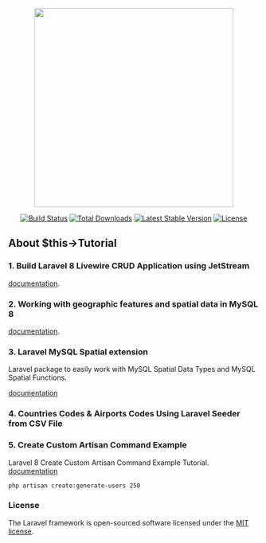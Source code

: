 <p align="center"><a href="https://laravel.com" target="_blank"><img src="https://raw.githubusercontent.com/laravel/art/master/logo-lockup/5%20SVG/2%20CMYK/1%20Full%20Color/laravel-logolockup-cmyk-red.svg" width="400"></a></p>

<p align="center">
<a href="https://travis-ci.org/laravel/framework"><img src="https://travis-ci.org/laravel/framework.svg" alt="Build Status"></a>
<a href="https://packagist.org/packages/laravel/framework"><img src="https://img.shields.io/packagist/dt/laravel/framework" alt="Total Downloads"></a>
<a href="https://packagist.org/packages/laravel/framework"><img src="https://img.shields.io/packagist/v/laravel/framework" alt="Latest Stable Version"></a>
<a href="https://packagist.org/packages/laravel/framework"><img src="https://img.shields.io/packagist/l/laravel/framework" alt="License"></a>
</p>

## About $this->Tutorial

### 1. Build Laravel 8 Livewire CRUD Application using JetStream
[documentation](https://www.positronx.io/build-laravel-livewire-crud-application-using-jetstream/).

### 2. Working with geographic features and spatial data in MySQL 8

[documentation](https://blog.fortrabbit.com/geographic-features-spatial-data-mysql-8).

### 3. Laravel MySQL Spatial extension

Laravel package to easily work with MySQL Spatial Data Types and MySQL Spatial Functions.

[documentation](https://github.com/grimzy/laravel-mysql-spatial)

### 4. Countries Codes & Airports Codes Using Laravel Seeder from CSV File

### 5. Create Custom Artisan Command Example
Laravel 8 Create Custom Artisan Command Example Tutorial.
[documentation](https://www.positronx.io/laravel-create-custom-artisan-command-example-tutorial/)

```
php artisan create:generate-users 250
```

### License

The Laravel framework is open-sourced software licensed under the [MIT license](https://opensource.org/licenses/MIT).
